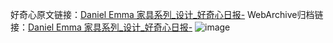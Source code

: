 好奇心原文链接：[Daniel Emma 家具系列_设计_好奇心日报-](https://www.qdaily.com/articles/2820.html)
WebArchive归档链接：[Daniel Emma 家具系列_设计_好奇心日报-](http://web.archive.org/web/20190623151506/https://www.qdaily.com/articles/2820.html)
![image](http://ww3.sinaimg.cn/large/007d5XDply1g3v6m3esosj30u033i4b3)